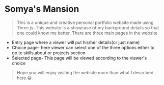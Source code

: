 # Somya's Mansion
> This is a unique and creative personal portfolio website made using Three.js. This website is a showcase of my background details so that one could know me better.
There are three main pages in the website
- Entry page where a viewer will put his/her details(or just name)
- Choice page- here viewer can select one of the three options either to go to skills,about or projects section
- Selected page- This page will be viewed according to the viewer's choice
>Hope you will enjoy visiting the website more than what I described here.😀
